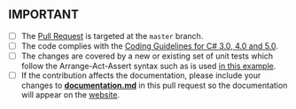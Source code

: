 ## IMPORTANT 

* [ ] The [Pull Request](https://help.github.com/articles/using-pull-requests) is targeted at the `master` branch.
* [ ] The code complies with the [Coding Guidelines for C# 3.0, 4.0 and 5.0](http://www.csharpcodingguidelines.com/).
* [ ] The changes are covered by a new or existing set of unit tests which follow the Arrange-Act-Assert syntax such as is used [in this example](https://github.com/fluentassertions/fluentassertions/blob/daaf35b9b59b622c96d0c034e8972a020b2bee55/Tests/FluentAssertions.Shared.Specs/BasicEquivalencySpecs.cs#L33).
* [ ] If the contribution affects the documentation, please include your changes to [**documentation.md**](https://github.com/fluentassertions/fluentassertions/blob/master/docs/documentation.md) in this pull request so the documentation will appear on the [website](http://fluentassertions.com/documentation.html).
